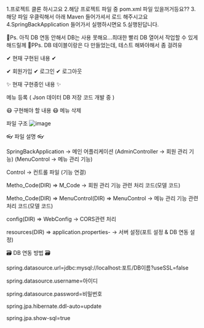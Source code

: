 1.프로젝트 클론 하시고요
2.해당 프로젝트 파일 중 pom.xml 파일 있을꺼거등요??
3.해당 파일 우클릭해서 아래 Maven 들어가셔서 로드 해주시고요
4.SpringBackApplication 들어가서 실행하시면요
5.실행된답니다.



🎁Ps. 아직 DB 연동 안해서 DB는 사용 못해요...최대한 빨리 DB 열어서 작업할 수 있게 해드릴께
🎁PPs. DB 테이블이랑은 다 만들었는데, 테스트 해봐야해서 좀 걸려유

✔ 현재 구현된 내용 ✔

✔ 회원가입
✔ 로그인
✔ 로그아웃


✨ 현재 구현중인 내용 ✨

 메뉴 등록 ( Json 데이터 DB 저장 코드 개발 중 )



😷 구현해야 할 내용 😷
 메뉴 삭제
 
파일 구조
![image](https://github.com/LostYourMind/Spring_Code/assets/42758008/fb42f83d-5634-4c59-a87b-4fae807106c5)



👓 파일 설명 👓

SpringBackApplication -> 메인 어플리케이션 (AdminController -> 회원 관리 기능) (MenuControl -> 메뉴 관리 기능)

Control -> 컨트롤 파일 (기능 연결)

Metho_Code(DIR) => M_Code -> 회원 관리 기능 관련 처리 코드(모델 코드)

Metho_Code(DIR) => MenuControl(DIR) => MenuControl -> 메뉴 관리 기능 관련 처리 코드(모델 코드)

config(DIR) => WebConfig -> CORS관련 처리

resources(DIR) => application.properties- -> 서버 설정(포트 설정 & DB 연동 설정)




🗃 DB 연동 방법 🗃

spring.datasource.url=jdbc:mysql://localhost:포트/DB이름?useSSL=false

spring.datasource.username=아이디

spring.datasource.password=비밀번호

spring.jpa.hibernate.ddl-auto=update

spring.jpa.show-sql=true

